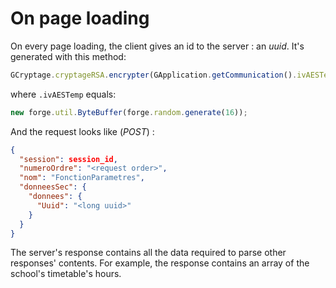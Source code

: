 # On page loading

On every page loading, the client gives an id to the server : an *uuid*.
It's generated with this method:

```javascript
GCryptage.cryptageRSA.encrypter(GApplication.getCommunication().ivAESTemp);
```

where `.ivAESTemp` equals:

```javascript
new forge.util.ByteBuffer(forge.random.generate(16));
```

And the request looks like (*POST*) :
```json
{
  "session": session_id,
  "numeroOrdre": "<request order>",
  "nom": "FonctionParametres",
  "donneesSec": {
    "donnees": {
      "Uuid": "<long uuid>"
    }
  }
}
```

The server's response contains all the data required to parse other responses' contents.
For example, the response contains an array of the school's timetable's hours.


